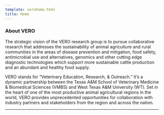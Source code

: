 ```yaml
---
template: verohome.html
title: Home
---
```



### About VERO
The strategic vision of the VERO research group is to pursue collaborative research that addresses the sustainability of animal agriculture
and rural communities in the areas of disease prevention and mitigation, food safety, antimicrobial use and alternatives, genomics
and other cutting edge diagnostic technologies which support more sustainable cattle production and an abundant and healthy
food supply. 


VERO stands for “Veterinary Education, Research, & Outreach.” It’s a dynamic partnership between the Texas A&M School of Veterinary Medicine & Biomedical Sciences (VMBS) and West Texas A&M University (WT). Set in the heart of one of the most productive animal agricultural regions in the world, VERO provides unprecedented opportunities for collaboration with industry partners and stakeholders from the region and across the nation.

---
